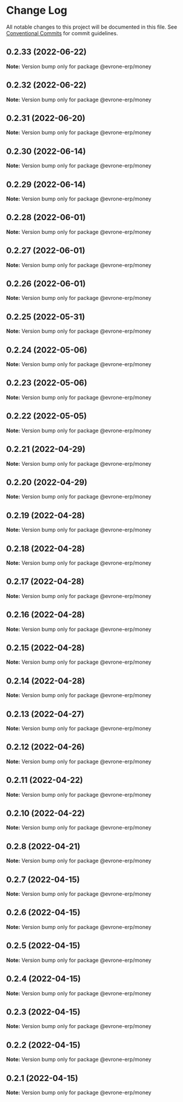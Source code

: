 # Change Log

All notable changes to this project will be documented in this file.
See [Conventional Commits](https://conventionalcommits.org) for commit guidelines.

## 0.2.33 (2022-06-22)

**Note:** Version bump only for package @evrone-erp/money





## 0.2.32 (2022-06-22)

**Note:** Version bump only for package @evrone-erp/money





## 0.2.31 (2022-06-20)

**Note:** Version bump only for package @evrone-erp/money





## 0.2.30 (2022-06-14)

**Note:** Version bump only for package @evrone-erp/money





## 0.2.29 (2022-06-14)

**Note:** Version bump only for package @evrone-erp/money





## 0.2.28 (2022-06-01)

**Note:** Version bump only for package @evrone-erp/money





## 0.2.27 (2022-06-01)

**Note:** Version bump only for package @evrone-erp/money





## 0.2.26 (2022-06-01)

**Note:** Version bump only for package @evrone-erp/money





## 0.2.25 (2022-05-31)

**Note:** Version bump only for package @evrone-erp/money





## 0.2.24 (2022-05-06)

**Note:** Version bump only for package @evrone-erp/money





## 0.2.23 (2022-05-06)

**Note:** Version bump only for package @evrone-erp/money





## 0.2.22 (2022-05-05)

**Note:** Version bump only for package @evrone-erp/money





## 0.2.21 (2022-04-29)

**Note:** Version bump only for package @evrone-erp/money





## 0.2.20 (2022-04-29)

**Note:** Version bump only for package @evrone-erp/money





## 0.2.19 (2022-04-28)

**Note:** Version bump only for package @evrone-erp/money





## 0.2.18 (2022-04-28)

**Note:** Version bump only for package @evrone-erp/money





## 0.2.17 (2022-04-28)

**Note:** Version bump only for package @evrone-erp/money





## 0.2.16 (2022-04-28)

**Note:** Version bump only for package @evrone-erp/money





## 0.2.15 (2022-04-28)

**Note:** Version bump only for package @evrone-erp/money





## 0.2.14 (2022-04-28)

**Note:** Version bump only for package @evrone-erp/money





## 0.2.13 (2022-04-27)

**Note:** Version bump only for package @evrone-erp/money





## 0.2.12 (2022-04-26)

**Note:** Version bump only for package @evrone-erp/money





## 0.2.11 (2022-04-22)

**Note:** Version bump only for package @evrone-erp/money





## 0.2.10 (2022-04-22)

**Note:** Version bump only for package @evrone-erp/money





## 0.2.8 (2022-04-21)

**Note:** Version bump only for package @evrone-erp/money





## 0.2.7 (2022-04-15)

**Note:** Version bump only for package @evrone-erp/money





## 0.2.6 (2022-04-15)

**Note:** Version bump only for package @evrone-erp/money





## 0.2.5 (2022-04-15)

**Note:** Version bump only for package @evrone-erp/money





## 0.2.4 (2022-04-15)

**Note:** Version bump only for package @evrone-erp/money





## 0.2.3 (2022-04-15)

**Note:** Version bump only for package @evrone-erp/money





## 0.2.2 (2022-04-15)

**Note:** Version bump only for package @evrone-erp/money





## 0.2.1 (2022-04-15)

**Note:** Version bump only for package @evrone-erp/money
